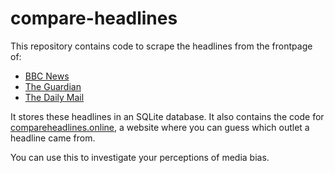 # compare-headlines

This repository contains code to scrape the headlines from the frontpage of:

- [BBC News](http://www.bbc.co.uk/news)
- [The Guardian](http://www.theguardian.co.uk)
- [The Daily Mail](http://www.dailymail.co.uk/)

It stores these headlines in an SQLite database. It also contains the code for
[compareheadlines.online](http://www.compareheadlines.online), a website where
you can guess which outlet a headline came from.

You can use this to investigate your perceptions of media bias.
